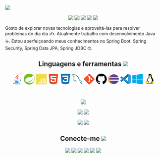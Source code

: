<p align="center">
 
</p align="center">
<img src="https://github.com/CR10L02k/imagens/blob/main/Ol%C3%A1%2C%20eu%20sou%20Jos%C3%A9%20Victor%20Vieira.gif" />

<p align="center">
 
 <img src="https://badges.pufler.dev/visits/CR10L02k/CR10L02k"/> 
 <img src="https://komarev.com/ghpvc/?username=CR10L02k&color=brightgreen"/> 
 <img src="https://badges.pufler.dev/years/CR10L02k"/>
 <img src="https://badges.pufler.dev/repos/CR10L02k "/>
 <img src="https://badges.pufler.dev/commits/monthly/CR10L02k" />

</p>

<p align="center">
 
Gosto de explorar novas tecnologias e aproveitá-las para resolver problemas do dia dia ✍. Atualmente trabalho com desenvolvimento Java ☕. Estou aperfeiçoando meus conhecimentos no Spring Boot, Spring Security, Spring Data JPA, Spring JDBC 🤓.
</p>  

<h2 align="center">Linguagens e ferramentas <img src="https://github.com/ritik307/ritik307/blob/main/images/laptop.gif" width="30"></h2>

<p align="center">
 <img height="36em" src="https://github.com/CR10L02k/imagens/blob/main/icons/java/java-original.svg"/>
 <img height="35em" src="https://github.com/CR10L02k/imagens/blob/main/icons/spring/spring-original.svg"/>
 <img height="35em" src="https://github.com/CR10L02k/imagens/blob/main/icons/javascript/javascript-plain.svg"/>
 <img height="35em" src="https://github.com/CR10L02k/imagens/blob/main/icons/html5/html5-plain.svg"/>
 <img height="35em" src="https://github.com/CR10L02k/imagens/blob/main/icons/css3/css3-plain.svg"/>
 <img height="35em" src="https://github.com/CR10L02k/imagens/blob/main/icons/mysql/mysql-plain.svg"/>
 <img height="35em" src="https://github.com/CR10L02k/imagens/blob/main/icons/git/git-plain.svg"/>
 <img height="35em" src="https://github.com/CR10L02k/imagens/blob/main/github/github.svg"/>
 <img height="35em" src="https://github.com/CR10L02k/imagens/blob/main/icons/eclipse/eclipse.svg"/>
 <img height="35em" src="https://github.com/CR10L02k/imagens/blob/main/icons/vscode/vscode-original.svg"/>
 <img height="35em" src="https://github.com/CR10L02k/imagens/blob/main/icons/windows8/windows8-original.svg"/>
 <img height="35em" src="https://github.com/CR10L02k/imagens/blob/main/icons/linux/linux-original.svg"/>
</p>

<!--
<h2 align="center">
  Estatisticas do Github
</h2>
 -->
 
<br>
<p align = "center">
 <img height="285em" src="https://activity-graph.herokuapp.com/graph?username=CR10L02k&theme=xcode">
</p> 

<p align = "center">
 <img height="160em"  src = "https://github-readme-stats.vercel.app/api?username=CR10L02k&show_icons=true&theme=dark">
 <img height="160em"  src="https://github-readme-streak-stats.herokuapp.com/?user=CR10L02k&show_icons=true&locale=en&layout=compact&theme=dark" />
</p>
<p align = "center">
 <img height="170em" src = "https://github-readme-stats.vercel.app/api/wakatime?username=JoseVictorVieira&layout=compact&hide_title=true&theme=dark " >
 <img height="230em" src = "https://github-readme-stats.vercel.app/api/top-langs/?username=CR10L02k&theme=dark">
</p> 

<h2 align="center">Conecte-me <img src="https://media0.giphy.com/media/jqNPzdTTxQfOgOqpO4/source.gif" width="20"></h2>

<p align="center">
<a href="https://www.instagram.com/_victorvieira2k/" target="_blank"><img height="25em" src="https://img.shields.io/badge/-Instagram-af4c4d?style=flat-square&logo=Instagram&logoColor=white&link=https://www.instagram.com/_victorvieira2k/"></a>
<a href="contato.josevictorvieira@gmail.com"><img height="25em" src="https://img.shields.io/badge/-Gmail-db4a39?style=flat-square&logo=Gmail&logoColor=white&link=contato.josevictorvieira@gmail.com"></a>
<a href="https://www.linkedin.com/in/josevictorvieira/"><img height="25em" src="https://img.shields.io/badge/-Linkedin-0e76a8?style=flat-square&logo=Linkedin&logoColor=white&link=https://www.linkedin.com/in/josevictorvieira/"></a>
<a href="https://twitter.com/josevictor2k"><img height="25em" src="https://img.shields.io/badge/-Twitter-00acee?style=flat-square&logo=twitter&logoColor=white&link=https://twitter.com/josevictor2k"></a>
<a href=""><img height="25em" src="https://img.shields.io/badge/-YouTube-B2071D?style=flat-square&logo=YouTube&logoColor=white&link="></a>
<a href="https://linktr.ee/josevictorsantos"><img height="25em" src="https://img.shields.io/badge/-Linktree-65da65?style=flat-square&logo=linktree&logoColor=white&link=https://linktr.ee/josevictorsantos"></a>
 
</p>
